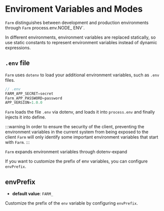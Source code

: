 # Enviroment Variables and Modes

`Farm` distinguishes between development and production environments through `Farm` process.env.NODE\_ ENV`.

In different environments, environment variables are replaced statically, so use static constants to represent environment variables instead of dynamic expressions.

## `.env` file

`Farm` uses `dotenv` to load your additional environment variables, such as `.env` files.

```js
// .env
FARM_APP_SECRET=secret
Farm_APP_PASSWORD=password
APP_VERSION=1.0.0
```

`Farm` loads the file `.env` via dotenv, and loads it into `process.env` and finally injects it into define.

:::warning
In order to ensure the security of the client, preventing the environment variables in the current system from being exposed to the client `Farm` will only identify some important environment variables that start with `Farm`.
:::

`Farm` expands environment variables through dotenv-expand

If you want to customize the prefix of env variables, you can configure `envPrefix`.

## envPrefix

- **default value**: `FARM_`

Customize the prefix of the `env` variable by configuring `envPrefix`.
